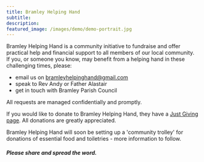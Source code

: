 ```yaml
---
title: Bramley Helping Hand
subtitle:
description: 
featured_image: /images/demo/demo-portrait.jpg
---
```

Bramley Helping Hand is a community initiative to fundraise and offer practical help and financial support to all members of our local community.
If you, or someone you know, may benefit from a helping hand in these challenging times, please:

- email us on [bramleyhelpinghand@gmail.com](mailto:bramleyhelpinghand@gmail.com)
- speak to Rev Andy or Father Alastair 
- get in touch with Bramley Parish Council

All requests are managed confidentially and promptly. 

If you would like to donate to Bramley Helping Hand, they have a [Just Giving page](https://www.justgiving.com/crowdfunding/bramleyhelpinghand%3Futm_term=4kE7aDYbq).  All donations are greatly appreciated. 


Bramley Helping Hand will soon be setting up a 'community trolley' for donations of essential food and toiletries - more information to follow. 

#### *Please share and spread the word.*